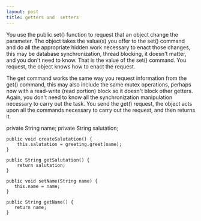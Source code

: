 ```yaml
---
layout: post
title: getters and  setters
---
```


You use the public set() function to request that an object change the parameter. The object takes the value(s) you offer to the set() command and do all the appropriate hidden work necessary to enact those changes, this may be database synchronization, thread blocking, it doesn't matter, and you don't need to know. That is the value of the set() command. You request, the object knows how to enact the request.<br /> 

The get command works the same way you request information from the get() command, this may also include the same mutex operations, perhaps now with a read-write (read portion) block so it doesn't block other getters. Again, you don't need to know all the synchronization manipulation necessary to carry out the task. You send the get() request, the object acts upon all the commands necessary to carry out the request, and then returns it.<br />


private String name;
    private String salutation;

    public void createSalutation() {
        this.salutation = greeting.greet(name);
    }

    public String getSalutation() {
        return salutation;
    }

    public void setName(String name) {
       this.name = name;
    }

    public String getName() {
       return name;
    }

